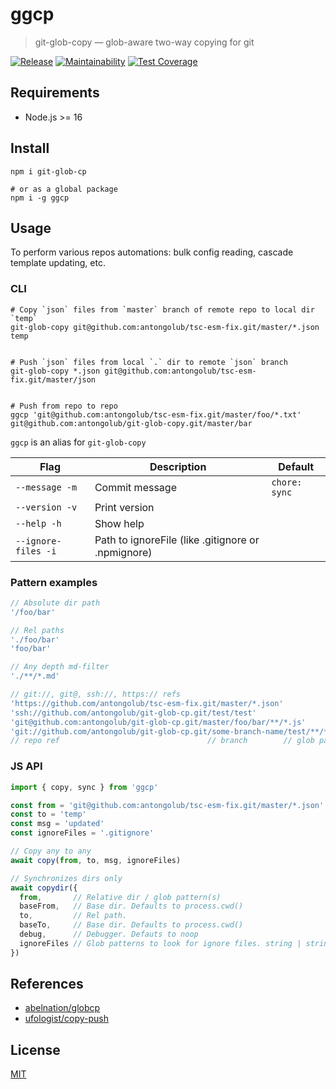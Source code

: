 # ggcp

> git-glob-copy — glob-aware two-way copying for git

[![Release](https://github.com/antongolub/git-glob-cp/workflows/CI/badge.svg)](https://github.com/antongolub/git-glob-cp/actions)
[![Maintainability](https://api.codeclimate.com/v1/badges/2995a0e9d2a84bd4191f/maintainability)](https://codeclimate.com/github/antongolub/git-glob-cp/maintainability)
[![Test Coverage](https://api.codeclimate.com/v1/badges/2995a0e9d2a84bd4191f/test_coverage)](https://codeclimate.com/github/antongolub/git-glob-cp/test_coverage)

## Requirements
* Node.js >= 16

## Install
```shell
npm i git-glob-cp

# or as a global package
npm i -g ggcp
```

## Usage
To perform various repos automations: bulk config reading, cascade template updating, etc.

### CLI
```shell
# Copy `json` files from `master` branch of remote repo to local dir `temp`
git-glob-copy git@github.com:antongolub/tsc-esm-fix.git/master/*.json temp


# Push `json` files from local `.` dir to remote `json` branch
git-glob-copy *.json git@github.com:antongolub/tsc-esm-fix.git/master/json


# Push from repo to repo
ggcp 'git@github.com:antongolub/tsc-esm-fix.git/master/foo/*.txt' git@github.com:antongolub/git-glob-copy.git/master/bar
```
`ggcp` is an alias for `git-glob-copy`

| Flag                | Description    | Default       |
|---------------------|----------------|---------------|
| `--message -m`      | Commit message | `chore: sync` |
| `--version -v`      | Print version  |               |
| `--help -h`         | Show help      |               |
| `--ignore-files -i` | Path to ignoreFile (like .gitignore or .npmignore) |

### Pattern examples
```js
// Absolute dir path
'/foo/bar'

// Rel paths
'./foo/bar'
'foo/bar'

// Any depth md-filter
'./**/*.md'

// git://, git@, ssh://, https:// refs
'https://github.com/antongolub/tsc-esm-fix.git/master/*.json'
'ssh://github.com/antongolub/git-glob-cp.git/test/test'
'git@github.com:antongolub/git-glob-cp.git/master/foo/bar/**/*.js'
'git://github.com/antongolub/git-glob-cp.git/some-branch-name/test/**/*.js'
// repo ref                                 // branch        // glob pattern
```

### JS API
```js
import { copy, sync } from 'ggcp'

const from = 'git@github.com:antongolub/tsc-esm-fix.git/master/*.json'
const to = 'temp'
const msg = 'updated'
const ignoreFiles = '.gitignore'

// Copy any to any
await copy(from, to, msg, ignoreFiles)

// Synchronizes dirs only
await copydir({
  from,       // Relative dir / glob pattern(s)
  baseFrom,   // Base dir. Defaults to process.cwd()
  to,         // Rel path.
  baseTo,     // Base dir. Defaults to process.cwd()
  debug,      // Debugger. Defauts to noop
  ignoreFiles // Glob patterns to look for ignore files. string | string[]
})
```

## References
* [abelnation/globcp](https://github.com/abelnation/globcp#readme)
* [ufologist/copy-push](https://github.com/ufologist/copy-push#readme)

## License
[MIT](./LICENSE)
